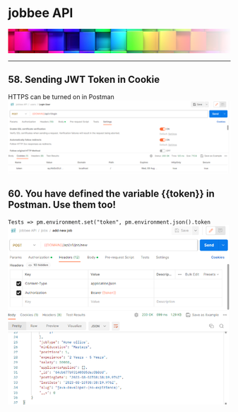 # jobbee API
![Logo egosanto.de](public/assets/images/documentation/logo.png)
<hr>

## 58. Sending JWT Token in Cookie
HTTPS can be turned on in Postman
![Postmen IMG](public/assets/images/documentation/https_on.png)

## 60. You have defined the variable {{token}} in Postman. Use them too!
`Tests => pm.environment.set("token", pm.environment.json().token`
![Postmen IMG](public/assets/images/documentation/60.png)
